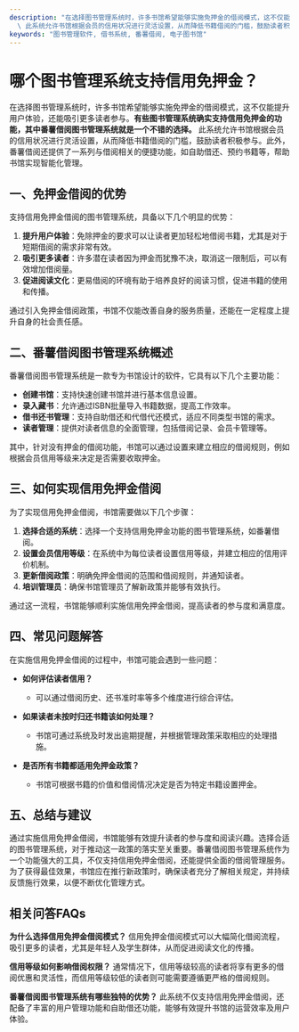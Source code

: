 ```yaml
---
description: "在选择图书管理系统时，许多书馆希望能够实施免押金的借阅模式，这不仅能提升用户体验，还能吸引更多读者参与。**有些图书管理系统确实支持信用免押金的功能，其中番薯借阅图书管理系统就是一个不错的选择。**\
  \ 此系统允许书馆根据会员的信用状况进行灵活设置，从而降低书籍借阅的门槛，鼓励读者积极参与。此外，番薯借阅还提供了一系列与借阅相关的便捷功能，如自助借还、预约书籍等，帮助书馆实现智能化管理。"
keywords: "图书管理软件, 借书系统, 番薯借阅, 电子图书馆"
---
```

# 哪个图书管理系统支持信用免押金？

在选择图书管理系统时，许多书馆希望能够实施免押金的借阅模式，这不仅能提升用户体验，还能吸引更多读者参与。**有些图书管理系统确实支持信用免押金的功能，其中番薯借阅图书管理系统就是一个不错的选择。** 此系统允许书馆根据会员的信用状况进行灵活设置，从而降低书籍借阅的门槛，鼓励读者积极参与。此外，番薯借阅还提供了一系列与借阅相关的便捷功能，如自助借还、预约书籍等，帮助书馆实现智能化管理。

## 一、免押金借阅的优势

支持信用免押金借阅的图书管理系统，具备以下几个明显的优势：

1. **提升用户体验**：免除押金的要求可以让读者更加轻松地借阅书籍，尤其是对于短期借阅的需求非常有效。
2. **吸引更多读者**：许多潜在读者因为押金而犹豫不决，取消这一限制后，可以有效增加借阅量。
3. **促进阅读文化**：更易借阅的环境有助于培养良好的阅读习惯，促进书籍的使用和传播。

通过引入免押金借阅政策，书馆不仅能改善自身的服务质量，还能在一定程度上提升自身的社会责任感。

## 二、番薯借阅图书管理系统概述

番薯借阅图书管理系统是一款专为书馆设计的软件，它具有以下几个主要功能：

- **创建书馆**：支持快速创建书馆并进行基本信息设置。
- **录入藏书**：允许通过ISBN批量导入书籍数据，提高工作效率。
- **借书还书管理**：支持自助借还和代借代还模式，适应不同类型书馆的需求。
- **读者管理**：提供对读者信息的全面管理，包括借阅记录、会员卡管理等。

其中，针对没有押金的借阅功能，书馆可以通过设置来建立相应的借阅规则，例如根据会员信用等级来决定是否需要收取押金。

## 三、如何实现信用免押金借阅

为了实现信用免押金借阅，书馆需要做以下几个步骤：

1. **选择合适的系统**：选择一个支持信用免押金功能的图书管理系统，如番薯借阅。
2. **设置会员信用等级**：在系统中为每位读者设置信用等级，并建立相应的信用评价机制。
3. **更新借阅政策**：明确免押金借阅的范围和借阅规则，并通知读者。
4. **培训管理员**：确保书馆管理员了解新政策并能够有效执行。

通过这一流程，书馆能够顺利实施信用免押金借阅，提高读者的参与度和满意度。

## 四、常见问题解答

在实施信用免押金借阅的过程中，书馆可能会遇到一些问题：

- **如何评估读者信用？**
  - 可以通过借阅历史、还书准时率等多个维度进行综合评估。

- **如果读者未按时归还书籍该如何处理？**
  - 书馆可通过系统及时发出逾期提醒，并根据管理政策采取相应的处理措施。

- **是否所有书籍都适用免押金政策？**
  - 书馆可根据书籍的价值和借阅情况决定是否为特定书籍设置押金。

## 五、总结与建议

通过实施信用免押金借阅，书馆能够有效提升读者的参与度和阅读兴趣。选择合适的图书管理系统，对于推动这一政策的落实至关重要。番薯借阅图书管理系统作为一个功能强大的工具，不仅支持信用免押金借阅，还能提供全面的借阅管理服务。为了获得最佳效果，书馆应在推行新政策时，确保读者充分了解相关规定，并持续反馈施行效果，以便不断优化管理方式。

## 相关问答FAQs

**为什么选择信用免押金借阅模式？**
信用免押金借阅模式可以大幅简化借阅流程，吸引更多的读者，尤其是年轻人及学生群体，从而促进阅读文化的传播。

**信用等级如何影响借阅权限？**
通常情况下，信用等级较高的读者将享有更多的借阅优惠和灵活性，而信用等级较低的读者则可能需要遵循更严格的借阅规则。

**番薯借阅图书管理系统有哪些独特的优势？**
此系统不仅支持信用免押金借阅，还配备了丰富的用户管理功能和自助借还功能，能够有效提升书馆的运营效率及用户体验。
